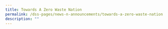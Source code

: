 ```yaml
---
title: Towards A Zero Waste Nation
permalink: /dss-pages/news-n-announcements/towards-a-zero-waste-nation
description: ""
---
```

